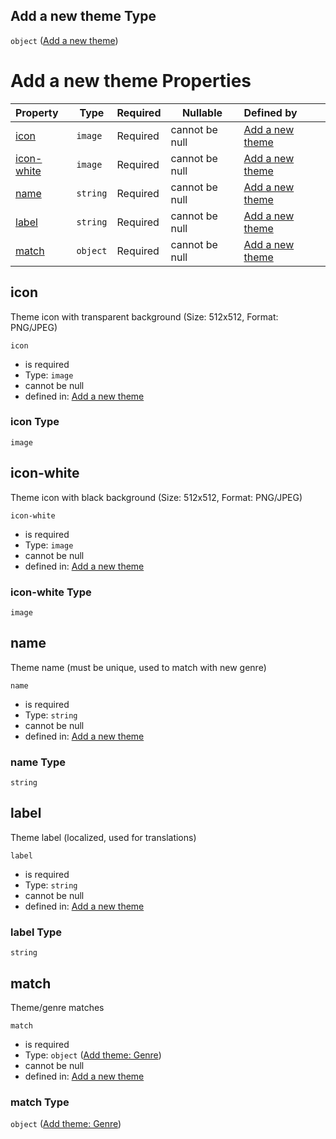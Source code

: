 ## Add a new theme Type

`object` ([Add a new theme](add-theme.md))

# Add a new theme Properties

| Property                  | Type     | Required | Nullable       | Defined by                                                                                                                         |
| :------------------------ | -------- | -------- | -------------- | :--------------------------------------------------------------------------------------------------------------------------------- |
| [icon](#icon)             | `image`  | Required | cannot be null | [Add a new theme](add-theme-properties-icon.md "http&#x3A;//www.city-game-studio.com/add.theme.json#/properties/icon")             |
| [icon-white](#icon-white) | `image`  | Required | cannot be null | [Add a new theme](add-theme-properties-icon-white.md "http&#x3A;//www.city-game-studio.com/add.theme.json#/properties/icon-white") |
| [name](#name)             | `string` | Required | cannot be null | [Add a new theme](add-theme-properties-name.md "http&#x3A;//www.city-game-studio.com/add.theme.json#/properties/name")             |
| [label](#label)           | `string` | Required | cannot be null | [Add a new theme](add-theme-properties-label.md "http&#x3A;//www.city-game-studio.com/add.theme.json#/properties/label")           |
| [match](#match)           | `object` | Required | cannot be null | [Add a new theme](add-theme-properties-add-theme-genre.md "http&#x3A;//www.city-game-studio.com/add.theme.json#/properties/match") |

## icon

Theme icon with transparent background (Size: 512x512, Format: PNG/JPEG)


`icon`

-   is required
-   Type: `image`
-   cannot be null
-   defined in: [Add a new theme](add-theme-properties-icon.md "http&#x3A;//www.city-game-studio.com/add.theme.json#/properties/icon")

### icon Type

`image`

## icon-white

Theme icon with black background (Size: 512x512, Format: PNG/JPEG)


`icon-white`

-   is required
-   Type: `image`
-   cannot be null
-   defined in: [Add a new theme](add-theme-properties-icon-white.md "http&#x3A;//www.city-game-studio.com/add.theme.json#/properties/icon-white")

### icon-white Type

`image`

## name

Theme name (must be unique, used to match with new genre)


`name`

-   is required
-   Type: `string`
-   cannot be null
-   defined in: [Add a new theme](add-theme-properties-name.md "http&#x3A;//www.city-game-studio.com/add.theme.json#/properties/name")

### name Type

`string`

## label

Theme label (localized, used for translations)


`label`

-   is required
-   Type: `string`
-   cannot be null
-   defined in: [Add a new theme](add-theme-properties-label.md "http&#x3A;//www.city-game-studio.com/add.theme.json#/properties/label")

### label Type

`string`

## match

Theme/genre matches


`match`

-   is required
-   Type: `object` ([Add theme: Genre](add-theme-properties-add-theme-genre.md))
-   cannot be null
-   defined in: [Add a new theme](add-theme-properties-add-theme-genre.md "http&#x3A;//www.city-game-studio.com/add.theme.json#/properties/match")

### match Type

`object` ([Add theme: Genre](add-theme-properties-add-theme-genre.md))
